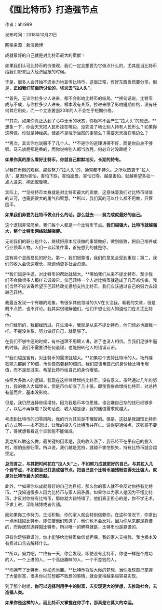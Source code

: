 # 《囤比特币》打造强节点

作者：ahr999

发布时间：2018年10月21日

网络来源：新浪微博

成就最好的自己就是对比特币最大的贡献！

如果我们认可比特币的价值观，我们一定会想要为它做点什么的，尤其是当比特币给我们带来巨大经济回报的时候。

于是，很多人会开始不遗余力地宣传比特币，这很正常，有好东西当然要分享。但是，**正如我们前面所讨论的，切忌去“拉人头”**。

**首先，无论你拉多少人进来，都不会影响比特币的结局。**换句话说，比特币成与不成，与你拉多少人进来，根本没有关系。拉进来除了影响短期价格，没有任何其它用处，而一个立志要囤20年的人不会在乎短期价格。

**其次，如果你真正达到了心中无币的状态，你根本不会产生“拉人头”的想法。**想象一下，你会天天把人民币挂在嘴边，没完没了地让别人持有人民币么？如果你这样做，你就是神经病。储蓄不是理所当然的事情么？需要天天挂在嘴边么？

**再次，其实你也说服不了几个人。**不是你的道理讲得不好，而是你自身不够强。马云放屁都是香的，而你说啥别人都当放屁。何必自讨没趣呢？

**如果你真的那么看好比特币，你就自己默默地买，长期的持有。**

以我在币圈的观察，那些努力“拉人头”的，通常都不持久。之所以热衷于“拉人头”，是因为害怕，害怕下跌，害怕崩盘，害怕归零。越是害怕，就越希望多拉一点人进来，抱团取暖嘛。

实际上，**坚持持币本身就是对比特币最大的贡献，这意味着我们对比特币储值的认可，也需要很大的勇气和智慧。**所以，我们真的可以什么都不用做，只管囤币。

**如果我们非要为比特币做点什么的话，那么就去——努力成就最好的自己。**

这个逻辑非常简单，我们每个人都是一个比特币节点。**我们越强大，比特币就越强大，整个比特币网络就越强健。**

无论我们的职业是什么，继续把原本应该做的事情做好，做到极致，把自己培养成行业领军人物。人们一谈起某件事，首先想到的就是你。

这有两个显而易见的好处。第一，我们很靠谱，我们的意见会受到重视；第二，我们的收入会快速增长，能调动更多社会资源。

**我们越是牛逼，对比特币的帮助就越大。**哪怕我们从来不提比特币，至少我们不会像很多人那样去诋毁它。仅巴菲特一个人对比特币就造成了几万点伤害。我们当然不应该寄希望于巴菲特改变思想支持比特币，我们应该通过自己的努力去超越巴菲特。

我最近发现一个有趣的现象。有很多其他领域的大V在关注我，看我的文章，但是既不点赞，也不评论。我其实很理解他们，他们不想让别人知道他们在关注比特币。

他们经历的，我都经历过。在生活中，我就是从来不提比特币，他们想必也跟我一样。不提没关系，努力做好自己，就足够了。

在我们不够牛逼的时候，有些道理不用跟人讲，讲了也没人相信。当我们足够牛逼的时候，我们不需要讲任何道理，也能扭转他人的错误认识。

**我们越是富有，对比特币的需求就越大。**如果每个支持比特币的人，场外赚钱能力都翻了10倍，币价自然要翻10倍的。我们应该用自己的身价给比特币增值，而不是反过来，希望比特币给自己的身价增值。

按照大多数人的逻辑，我现在这样继续增持比特币，没有意义。虽然通过几年的努力，我的收入大幅增长，但是币价却涨了几十倍。即使我拼命增持比特币，对总持有量而言，基本没影响。

但是，我仍然选择继续增持，因为我是币本位思维，谁会嫌自己存的钱已经够多了，以后不再存啦？换句话说，收入越是涨，我的储值需求就越大。

考虑到比特币的归零风险，我的行为其实是不理智的。但是，这就是我回馈比特币的方式啊——永不退出，让我的投入与比特币共存亡。说得更通俗点，这钱哥不要了，哥就想看看这个实验能不能做成。

我之所以敢这么做，最关键的因素是，我的收入涨了，我已经不在乎自己的投入啦，哪怕全部归零。所以说，我们越是宽裕，就越不害怕损失，持有比特币就会越坚定。

**总而言之，与其把时间花在“拉人头”上，不如努力成就更好的自己。与其拉入几个弱节点，不如把自己打造成强节点。把自己这个比特币脑残粉变得无比强大，就是对比特币最大的贡献。**

此外，**如果你以成就最好的自己为目标，那么你的家人就不会反对你持有比特币。**我知道很多人因为比特币与家人闹矛盾。如果你以为家人是因为不懂比特币，才反对你持有比特币，那你就大错特错了。他们真正担心的是，你不学无术，不求上进，深陷赌博或者传销。

而如果你工作努力，生活积极，你的家人就会特别信赖你。在这种情况下，你拿出一点闲钱囤比特币，即使被他们知道了，他们也不会反对。因为你从来都是靠谱的，而你居然选择囤比特币，所以唯一的解释就是，比特币也是靠谱的。

只有你足够靠谱时，你才能够给比特币做信誉担保。我的家人支持我，我也根本没有费过口舌去解释什么。

**所以，努力吧。**终有一天，你会发现，即使没有比特币，你也一样是个成功的人，一个上进的人，一个高级趣味的人，一个不差钱的人。

**而拥有了比特币，你如虎添翼。**比特币将放大你的梦想，当你发现自己掌握了大量财富，很多你以前想都不敢想的事情，就会变得越来越容易实现。

到了那个时候，**你可以选择利用手中的财富，去实现更大的梦想，去推动社会，去造福人类。**

**如果你是这样的人，而比特币又掌握在你手中，那真是它莫大的幸运。**